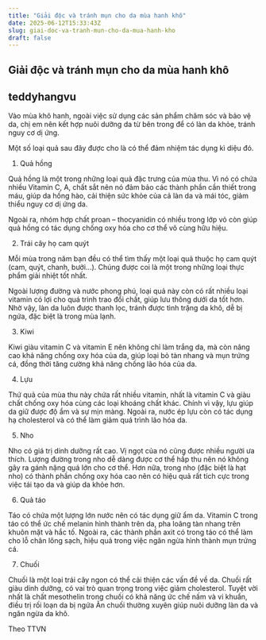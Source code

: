 ```yaml
---
title: "Giải độc và tránh mụn cho da mùa hanh khô"
date: 2025-06-12T15:33:43Z
slug: giai-doc-va-tranh-mun-cho-da-mua-hanh-kho
draft: false
---
```


## Giải độc và tránh mụn cho da mùa hanh khô

## teddyhangvu

Vào mùa khô hanh, ngoài việc sử dụng các sản phẩm chăm sóc và bảo vệ da, chị em nên kết hợp nuôi dưỡng da từ bên trong để có làn da khỏe, tránh nguy cơ dị ứng.

Một số loại quả sau đây được cho là có thể đảm nhiệm tác dụng kì diệu đó.
 
1. Quả hồng
 
Quả hồng là một trong những loại quả đặc trưng của mùa thu. Vì nó có chứa nhiều Vitamin C, A, chất sắt nên nó đảm bảo các thành phần cần thiết trong máu, giúp da hồng hào, cải thiện sức khỏe của cả làn da và mái tóc, giảm thiểu nguy cơ dị ứng da.
 
Ngoài ra, nhóm hợp chất proan – thocyanidin có nhiều trong lớp vỏ còn giúp quả hồng có tác dụng chống oxy hóa cho cơ thể vô cùng hữu hiệu.  
 
2. Trái cây họ cam quýt
 
Mỗi mùa trong năm bạn đều có thể tìm thấy một loại quả thuộc họ cam quýt (cam, quýt, chanh, bưởi...). Chúng được coi là một trong những loại thực phẩm giải nhiệt tốt nhất.
 
Ngoài lượng đường và nước phong phú, loại quả này còn có rất nhiều loại vitamin có lợi cho quá trình trao đổi chất, giúp lưu thông dưới da tốt hơn. Nhờ vậy, làn da luôn được thanh lọc, tránh được tình trặng da khô, dễ bị ngứa, đặc biệt là trong mùa lạnh.
 
3. Kiwi 
 

 
Kiwi giàu vitamin C và vitamin E nên không chỉ làm trắng da, mà còn nâng cao khả năng chống oxy hóa của da, giúp loại bỏ tàn nhang và mụn trứng cá, đồng thời tăng cường khả năng chống lão hóa của da.
 
4. Lựu
 
Thứ quả của mùa thu này chứa rất nhiều vitamin, nhất là vitamin C và giàu chất chống oxy hóa cùng các loại khoáng chất khác. Chính vì vậy, lựu giúp da giữ được độ ẩm và sự mịn màng. Ngoài ra, nước ép lựu còn có tác dụng hạ cholesterol và có thể làm giảm quá trình lão hóa da.
 
5. Nho
 
Nho có giá trị dinh dưỡng rất cao. Vị ngọt của nó cũng được nhiều người ưa thích. Lượng đường trong nho dễ dàng được cơ thể hấp thu nên nó không gây ra gánh nặng quá lớn cho cơ thể. Hơn nữa, trong nho (đặc biệt là hạt nho) có thành phần chống oxy hóa cao nên có hiệu quả rất tích cực trong việc tái tạo da và giúp da khỏe hơn.

6. Quả táo
 
Táo có chứa một lượng lớn nước nên có tác dụng giữ ẩm da. Vitamin C trong táo có thể ức chế melanin hình thành trên da, pha loãng tàn nhang trên khuôn mặt và hắc tố. Ngoài ra, các thành phần axit có trong táo có thể làm cho lỗ chân lông sạch, hiệu quả trong việc ngăn ngừa hình thành mụn trứng cá.
 
7. Chuối
 
Chuối là một loại trái cây ngon có thể cải thiện các vấn đề về da. Chuối rất giàu dinh dưỡng, có vai trò quan trọng trong việc giảm cholesterol. Tuyệt vời nhất là chất mesothelin trong chuối có khả năng ức chế nấm và vi khuẩn, điều trị rối loạn da bị ngứa Ăn chuối thường xuyên giúp nuôi dưỡng làn da và ngăn ngừa da khô.

Theo TTVN
